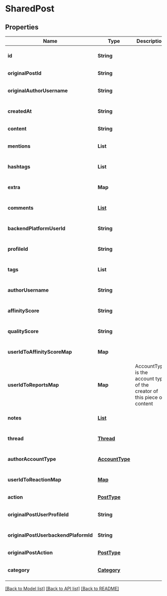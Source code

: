 # SharedPost
## Properties

| Name | Type | Description | Notes |
|------------ | ------------- | ------------- | -------------|
| **id** | **String** |  | [optional] [default to null] |
| **originalPostId** | **String** |  | [default to null] |
| **originalAuthorUsername** | **String** |  | [optional] [default to null] |
| **createdAt** | **String** |  | [optional] [default to null] |
| **content** | **String** |  | [default to null] |
| **mentions** | **List** |  | [optional] [default to null] |
| **hashtags** | **List** |  | [optional] [default to null] |
| **extra** | **Map** |  | [optional] [default to null] |
| **comments** | [**List**](Comment.md) |  | [optional] [default to null] |
| **backendPlatformUserId** | **String** |  | [optional] [default to null] |
| **profileId** | **String** |  | [optional] [default to null] |
| **tags** | **List** |  | [optional] [default to null] |
| **authorUsername** | **String** |  | [optional] [default to null] |
| **affinityScore** | **String** |  | [optional] [default to null] |
| **qualityScore** | **String** |  | [optional] [default to null] |
| **userIdToAffinityScoreMap** | **Map** |  | [optional] [default to null] |
| **userIdToReportsMap** | **Map** | AccountType is the account type of the creator of this piece of  content | [optional] [default to null] |
| **notes** | [**List**](Note.md) |  | [optional] [default to null] |
| **thread** | [**Thread**](Thread.md) |  | [optional] [default to null] |
| **authorAccountType** | [**AccountType**](AccountType.md) |  | [optional] [default to null] |
| **userIdToReactionMap** | [**Map**](Reaction.md) |  | [optional] [default to null] |
| **action** | [**PostType**](PostType.md) |  | [default to null] |
| **originalPostUserProfileId** | **String** |  | [optional] [default to null] |
| **originalPostUserbackendPlaformId** | **String** |  | [optional] [default to null] |
| **originalPostAction** | [**PostType**](PostType.md) |  | [default to null] |
| **category** | [**Category**](Category.md) |  | [optional] [default to null] |

[[Back to Model list]](../README.md#documentation-for-models) [[Back to API list]](../README.md#documentation-for-api-endpoints) [[Back to README]](../README.md)

